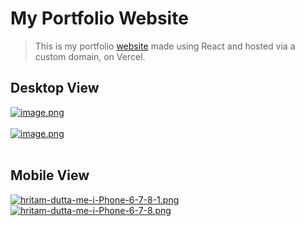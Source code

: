 # My Portfolio Website

> This is my portfolio <a href= "https://hritamdutta-hritamdutta18.vercel.app/" target= "_blank">website</a> made using React and hosted via a custom domain, on Vercel.

## Desktop View

[![image.png](https://i.postimg.cc/L6FnQKRC/image.png)](https://postimg.cc/4nwfn0YV)
<br><br>
[![image.png](https://i.postimg.cc/g2ScWfFP/image.png)](https://postimg.cc/VJtP9Zk7)
<br><br>

## Mobile View

[![hritam-dutta-me-i-Phone-6-7-8-1.png](https://i.postimg.cc/d3HN1mqD/hritam-dutta-me-i-Phone-6-7-8-1.png)](https://postimg.cc/Cn8sr8nV)
&nbsp;&nbsp;&nbsp;&nbsp;&nbsp;&nbsp;&nbsp;
[![hritam-dutta-me-i-Phone-6-7-8.png](https://i.postimg.cc/VkM4QcbJ/hritam-dutta-me-i-Phone-6-7-8.png)](https://postimg.cc/G4LvGVKR)
